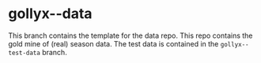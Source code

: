 # gollyx--data

This branch contains the template for the data repo.
This repo contains the gold mine of (real) season data.
The test data is contained in the `gollyx--test-data` branch.
